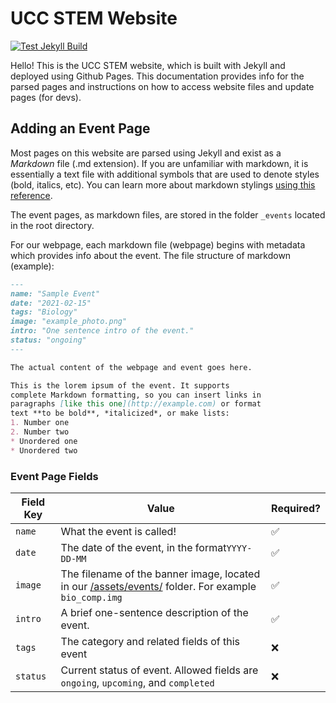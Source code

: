 # UCC STEM Website

[![Test Jekyll Build](https://img.shields.io/badge/Jekyll%20Build-Success-brightgreen)](uccstem.github.io)

Hello! This is the UCC STEM website, which is built with Jekyll and deployed using Github Pages. This documentation provides info for the parsed pages and instructions on how to access website files and update pages (for devs).

## Adding an Event Page

Most pages on this website are parsed using Jekyll and exist as a *Markdown* file (.md extension). If you are unfamiliar with markdown, it is essentially a text file with additional symbols that are used to denote styles (bold, italics, etc). You can learn more about markdown stylings [using this reference](https://github.com/adam-p/markdown-here/wiki/Markdown-Cheatsheet).

The event pages, as markdown files, are stored in the folder `_events` located in the root directory.

For our webpage, each markdown file (webpage) begins with metadata which provides info about the event. The file structure of markdown (example):
```md
---
name: "Sample Event"
date: "2021-02-15"
tags: "Biology"
image: "example_photo.png"
intro: "One sentence intro of the event."
status: "ongoing"
---

The actual content of the webpage and event goes here.

This is the lorem ipsum of the event. It supports
complete Markdown formatting, so you can insert links in
paragraphs [like this one](http://example.com) or format
text **to be bold**, *italicized*, or make lists:
1. Number one
2. Number two
* Unordered one
* Unordered two

```

### Event Page Fields

| Field Key | Value | Required? |
|-|-|-|
| `name` | What the event is called! | ✅ |
| `date` | The date of the event, in the format`YYYY-DD-MM` | ✅ |
| `image` | The filename of the banner image, located in our [/assets/events/](https://github.com/uccstem/uccstem.github.io/tree/master/assets/events) folder. For example `bio_comp.img` | ✅ |
| `intro` | A brief one-sentence description of the event. | ✅ |
| `tags` | The category and related fields of this event | ❌ |
| `status` | Current status of event. Allowed fields are `ongoing`, `upcoming`, and `completed` | ❌ |

